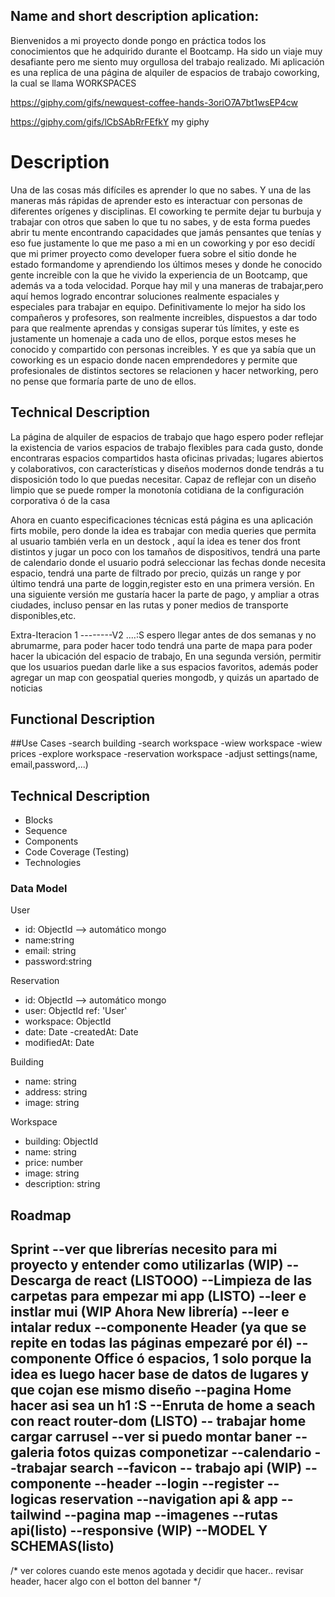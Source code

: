## Name and short description aplication: 
Bienvenidos a mi proyecto donde pongo en práctica todos los conocimientos que he adquirido durante el Bootcamp. Ha sido un viaje muy desafiante pero me siento muy orgullosa del trabajo realizado.
Mi aplicación es una replica de una página de alquiler de espacios de trabajo coworking, la cual se llama WORKSPACES

https://giphy.com/gifs/newquest-coffee-hands-3oriO7A7bt1wsEP4cw

https://giphy.com/gifs/lCbSAbRrFEfkY
my giphy

# Description 

Una de las cosas más difíciles es aprender lo que no sabes. Y una de las maneras más rápidas de aprender esto es interactuar con personas de diferentes orígenes y disciplinas. El coworking te permite dejar tu burbuja y trabajar con otros que saben lo que tu no sabes, y de esta forma puedes abrir tu mente encontrando capacidades que jamás pensantes que tenías y eso fue justamente lo que me paso a mi en un coworking y por eso decidí que mi primer proyecto como developer fuera sobre el sitio donde he estado formandome y aprendiendo los últimos meses y donde he conocido gente increible con la que he vivido la experiencia de un Bootcamp, que además va a toda velocidad.
Porque hay mil y una maneras de trabajar,pero aquí hemos logrado encontrar soluciones realmente espaciales y especiales para trabajar en equipo. Definitivamente lo mejor ha sido los compañeros y profesores, son realmente increibles, dispuestos a dar todo para que realmente aprendas y consigas superar tús límites, y este es justamente un homenaje a cada uno de ellos, porque estos meses he conocido y compartido con personas increibles.
Y es que ya sabía que un coworking es un espacio donde nacen emprendedores y permite que profesionales de distintos sectores se relacionen y hacer networking, pero no pense que formaría parte de uno de ellos.

## Technical Description

La página de alquiler de espacios de trabajo que hago espero poder reflejar la existencia de varios espacios de trabajo flexibles para cada gusto, donde encontraras espacios compartidos hasta oficinas privadas; lugares abiertos y colaborativos, con características y diseños modernos donde tendrás a tu disposición todo lo que puedas necesitar. Capaz de reflejar con un diseño limpio que se puede romper la monotonía cotidiana de la configuración corporativa ó de la casa

Ahora en cuanto especificaciones técnicas está página es una aplicación firts mobile, pero donde la idea es trabajar con media queries que permita al usuario también verla en un destock , aquí la idea es tener dos front distintos y jugar un poco con los tamaños de dispositivos, tendrá una parte de calendario donde el usuario podrá seleccionar las fechas donde necesita espacio, tendrá una parte de filtrado por precio, quizás un range y por último tendrá una parte de loggin,register esto en una primera versión.
En una siguiente versión me gustaría hacer la parte de pago, y ampliar a otras ciudades, incluso pensar en las rutas y poner medios de transporte disponibles,etc.

Extra-Iteracion 1 --------V2 ....:S espero llegar antes de dos semanas y no abrumarme, para poder hacer todo 
tendrá una parte de mapa para poder hacer la ubicación del espacio de trabajo,
En una segunda versión, permitir que los usuarios puedan darle like a sus espacios favoritos, además poder agregar un map con geospatial queries mongodb, y quizás un apartado de noticias 


## Functional Description

##Use Cases
-search building
-search workspace
-wiew workspace
-wiew prices
-explore workspace
-reservation workspace
-adjust settings(name, email,password,...)

## Technical Description
- Blocks
- Sequence
- Components
- Code Coverage (Testing)
- Technologies

### Data Model

 User
- id: ObjectId --> automático mongo
- name:string
- email: string
- password:string

Reservation
- id: ObjectId --> automático mongo
- user: ObjectId ref: 'User'
- workspace: ObjectId
- date: Date
-createdAt: Date
- modifiedAt: Date

Building
- name: string
- address: string
- image: string

Workspace
- building: ObjectId
- name: string
- price: number
- image: string
- description: string





## Roadmap

Sprint 
--ver que librerías necesito para mi proyecto y entender como utilizarlas (WIP)
--Descarga de react (LISTOOO)
--Limpieza de las carpetas para empezar mi app (LISTO)
--leer e instlar mui (WIP Ahora New librería)
--leer e intalar redux 
--componente Header (ya que se repite en todas las páginas empezaré por él)
--componente Office ó espacios, 1 solo porque la idea es luego hacer base de datos de lugares y que cojan ese mismo diseño
--pagina Home hacer asi sea un h1 :S
--Enruta de home a seach con react router-dom (LISTO)
-- trabajar home cargar carrusel 
--ver si puedo montar baner
--galeria fotos quizas componetizar
--calendario
--trabajar search 
--favicon
-- trabajo api (WIP)
--componente
--header
--login
--register
--logicas reservation
--navigation api & app
--tailwind
--pagina map
--imagenes
--rutas api(listo)
--responsive (WIP)
--MODEL Y SCHEMAS(listo)
--




/* ver colores cuando este menos agotada y decidir que hacer.. revisar header, hacer algo con el botton del banner */
